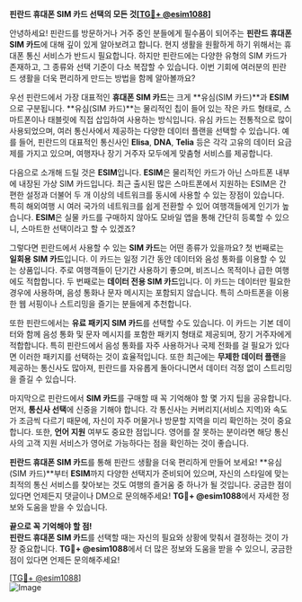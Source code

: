 **핀란드 휴대폰 SIM 카드 선택의 모든 것[[TG💪+ @esim1088](https://t.me/s/esim1088)]**

안녕하세요! 핀란드를 방문하거나 거주 중인 분들에게 필수품이 되어주는 **핀란드 휴대폰 SIM 카드**에 대해 깊이 있게 알아보려고 합니다. 현지 생활을 원활하게 하기 위해서는 휴대폰 통신 서비스가 반드시 필요합니다. 하지만 핀란드에는 다양한 유형의 SIM 카드가 존재하고, 그 종류와 선택 기준이 다소 복잡할 수 있습니다. 이번 기회에 여러분의 핀란드 생활을 더욱 편리하게 만드는 방법을 함께 알아볼까요?

우선 핀란드에서 가장 대표적인 **휴대폰 SIM 카드**는 크게 **유심(SIM 카드)**과 **ESIM**으로 구분됩니다. **유심(SIM 카드)**는 물리적인 칩이 들어 있는 작은 카드 형태로, 스마트폰이나 태블릿에 직접 삽입하여 사용하는 방식입니다. 유심 카드는 전통적으로 많이 사용되었으며, 여러 통신사에서 제공하는 다양한 데이터 플랜을 선택할 수 있습니다. 예를 들어, 핀란드의 대표적인 통신사인 **Elisa**, **DNA**, **Telia** 등은 각각 고유의 데이터 요금제를 가지고 있으며, 여행자나 장기 거주자 모두에게 맞춤형 서비스를 제공합니다.

다음으로 소개해 드릴 것은 **ESIM**입니다. **ESIM**은 물리적인 카드가 아닌 스마트폰 내부에 내장된 가상 SIM 카드입니다. 최근 출시된 많은 스마트폰에서 지원하는 ESIM은 간편한 설정과 더불어 두 개 이상의 네트워크를 동시에 사용할 수 있는 장점이 있습니다. 특히 해외여행 시 여러 국가의 네트워크를 쉽게 전환할 수 있어 여행객들에게 인기가 높습니다. **ESIM**은 실물 카드를 구매하지 않아도 모바일 앱을 통해 간단히 등록할 수 있으니, 스마트한 선택이라고 할 수 있겠죠?

그렇다면 핀란드에서 사용할 수 있는 **SIM 카드**는 어떤 종류가 있을까요? 첫 번째로는 **일회용 SIM 카드**입니다. 이 카드는 일정 기간 동안 데이터와 음성 통화를 이용할 수 있는 상품입니다. 주로 여행객들이 단기간 사용하기 좋으며, 비즈니스 목적이나 급한 여행에도 적합합니다. 두 번째로는 **데이터 전용 SIM 카드**입니다. 이 카드는 데이터만 필요한 경우에 사용하며, 음성 통화나 문자 메시지는 포함되지 않습니다. 특히 스마트폰을 이용한 웹 서핑이나 스트리밍을 즐기는 분들에게 추천합니다.

또한 핀란드에서는 **유료 패키지 SIM 카드**를 선택할 수도 있습니다. 이 카드는 기본 데이터와 함께 음성 통화 및 문자 메시지를 포함한 패키지 형태로 제공되며, 장기 거주자에게 적합합니다. 특히 핀란드에서 음성 통화를 자주 사용하거나 국제 전화를 걸 필요가 있다면 이러한 패키지를 선택하는 것이 효율적입니다. 또한 최근에는 **무제한 데이터 플랜**을 제공하는 통신사도 많아져, 핀란드를 자유롭게 돌아다니면서 데이터 걱정 없이 스트리밍을 즐길 수 있습니다.

마지막으로 핀란드에서 **SIM 카드**를 구매할 때 꼭 기억해야 할 몇 가지 팁을 공유합니다. 먼저, **통신사 선택**에 신중을 기해야 합니다. 각 통신사는 커버리지(서비스 지역)와 속도가 조금씩 다르기 때문에, 자신이 자주 머물거나 방문할 지역을 미리 확인하는 것이 중요합니다. 또한, **언어 지원** 여부도 중요한 점입니다. 영어를 잘 못하는 분이라면 해당 통신사의 고객 지원 서비스가 영어로 가능하다는 점을 확인하는 것이 좋습니다.

**핀란드 휴대폰 SIM 카드**를 통해 핀란드 생활을 더욱 편리하게 만들어 보세요! **유심(SIM 카드)**부터 **ESIM**까지 다양한 선택지가 준비되어 있으며, 자신의 스타일에 맞는 최적의 통신 서비스를 찾아보는 것도 여행의 즐거움 중 하나가 될 것입니다. 궁금한 점이 있다면 언제든지 댓글이나 DM으로 문의해주세요! **TG💪+ @esim1088**에서 자세한 정보와 도움을 받을 수 있습니다.

**끝으로 꼭 기억해야 할 점!**  
**핀란드 휴대폰 SIM 카드**를 선택할 때는 자신의 필요와 상황에 맞춰서 결정하는 것이 가장 중요합니다. **TG💪+ @esim1088**에서 더 많은 정보와 도움을 받을 수 있으니, 궁금한 점이 있다면 언제든 문의해주세요!  

[[TG💪+ @esim1088](https://t.me/s/esim1088)]  
![Image](https://i.postimg.cc/Y0z9fWf4/image.png)
